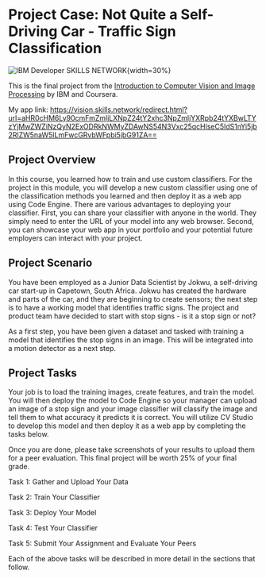 # Project Case: Not Quite a Self-Driving Car - Traffic Sign Classification
 
![IBM Developer SKILLS NETWORK](https://cf-courses-data.s3.us.cloud-object-storage.appdomain.cloud/IBMDeveloperSkillsNetwork-CV0101EN-SkillsNetwork/labs/FinalProject-SKO/images/IDSNlogo.png){width=30%}

This is the final project from the [Introduction to Computer Vision and Image Processing](https://www.coursera.org/learn/introduction-computer-vision-watson-opencv) by IBM and Coursera.

My app link: https://vision.skills.network/redirect.html?url=aHR0cHM6Ly90cmFmZmljLXNpZ24tY2xhc3NpZmljYXRpb24tYXBwLTYzYjMwZWZiNzQyN2ExODRkNWMyZDAwNS54N3Vxc25qcHlseC5ldS1nYi5jb2RlZW5naW5lLmFwcGRvbWFpbi5jbG91ZA==

## Project Overview
In this course, you learned how to train and use custom classifiers. For the project in this module, you will develop a new custom classifier using one of the classification methods you learned and then deploy it as a web app using Code Engine. There are various advantages to deploying your classifier. First, you can share your classifier with anyone in the world. They simply need to enter the URL of your model into any web browser. Second, you can showcase your web app in your portfolio and your potential future employers can interact with your project.

## Project Scenario
You have been employed as a Junior Data Scientist by Jokwu, a self-driving car start-up in Capetown, South Africa. Jokwu has created the hardware and parts of the car, and they are beginning to create sensors; the next step is to have a working model that identifies traffic signs. The project and product team have decided to start with stop signs - is it a stop sign or not?

As a first step, you have been given a dataset and tasked with training a model that identifies the stop signs in an image. This will be integrated into a motion detector as a next step.


## Project Tasks
Your job is to load the training images, create features, and train the model. You will then deploy the model to Code Engine so your manager can upload an image of a stop sign and your image classifier will classify the image and tell them to what accuracy it predicts it is correct. You will utilize CV Studio to develop this model and then deploy it as a web app by completing the tasks below.

Once you are done, please take screenshots of your results to upload them for a peer evaluation. This final project will be worth 25% of your final grade.

Task 1: Gather and Upload Your Data

Task 2: Train Your Classifier

Task 3: Deploy Your Model

Task 4: Test Your Classifier

Task 5: Submit Your Assignment and Evaluate Your Peers

Each of the above tasks will be described in more detail in the sections that follow.
